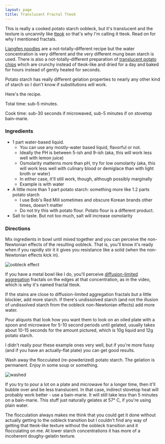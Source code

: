 ```yaml
---
layout: page
title: Translucent Fractal Tteok
---
```


This is really a cooked potato starch oobleck, but it's translucent and the texture is uncannily like [tteok](https://en.wikipedia.org/wiki/Tteok) so that's why I'm calling it tteok. Read on for why I mentioned fractals.

[Liangfen noodles](https://en.wikipedia.org/wiki/Liangfen) are a not-totally-different recipe but the water concentration is very different and the very different mung bean starch is used. There is also a not-totally-different preparation of [translucent potato chips](https://www.instructables.com/Glass-Potato-Chips/) which are crunchy instead of tteok-like and dried for a day and baked for hours instead of gently heated for seconds.

Potato starch has really different gelation properties to nearly any other kind of starch so I don't know if substitutions will work.

Here's the recipe.

Total time: sub-5 minutes.

Cook time: sub-30 seconds if microwaved, sub-5 minutes if on stovetop bain-marie.

### Ingredients

- 1 part water-based liquid.
  - You can use any mostly-water based liquid, flavorful or not.
  - Ideally the PH is between 5-ish and 9-ish (aka, this will work less well with lemon juice)
  - Osmolarity matterns more than pH, try for low osmolarity (aka, this will work less well with culinary blood or demiglace than with light broth or water)
  - In either case, it'll still work, though, although possibly marginally
  - Example is with water
- A little more than 1 part potato starch: something more like 1.2 parts potato starch
  - I use Bob's Red Mill sometimes and obscure Korean brands other times, doesn't matter
  - Do not try this with potato flour. Potato flour is a different product.
- Salt to taste. But not too much, salt will increase osmolarity

### Directions

Mix ingredients in bowl until mixed together and you can perceive the non-Newtonian effects of the resulting oobleck. That is, you'll know it's ready when if you rapidly stir it it gives you resistance like a solid (when the non-Newtonian effects kick in).

![oobleck effect](https://i.imgur.com/CGQWtZv.gif)

If you have a metal bowl like I do, you'll perceive [diffusion-limited aggregation](https://en.wikipedia.org/wiki/Diffusion-limited_aggregation) fractals on the edges at that concentration, as in the video, which is why it's named fractal tteok.

If the stains are close to diffusion-limited aggregation fractals but a little blockier, add more starch. If there's undissolved starch (and not the illusion of undissolved starch from the oobleck non-Newtonian effects) add more water.

Pour aliquots that look how you want them to look on an oiled plate with a spoon and microwave for 5-10 second periods until gelated, usually takes about 10-15 seconds for the amount pictured, which is 10g liquid and 12g potato starch.

I didn't really pour these example ones very well, but if you're more fussy (and if you have an actually-flat plate) you can get good results.

Wash away the flocculated (re-powderized) potato starch. The gelation is permanent. Enjoy in some soup or something.

![washed](https://i.imgur.com/yQVs5I2.png)

If you try to pour a lot on a plate and microwave for a longer time, then it'll bubble over and be less translucent. In that case, indirect stovetop heat will probably work better - use a bain-marie. It will still take less than 5 minutes on a bain-marie. This stuff just naturally gelates at 57° C, if you're using plain water.

The flocculation always makes me think that you could get it done without actually getting to the oobleck transition but I couldn't find any way of getting that tteok-like texture without the oobleck transition and it flocculating on me. At lower starch concentrations it has more of a incoherent doughy-gelatin texture.
